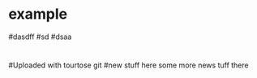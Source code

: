 # example
#dasdff
#sd
#dsaa
#
#Uploaded with tourtose git
#new stuff here
some more news tuff there
#
#
#
